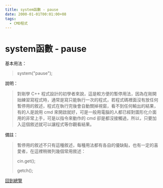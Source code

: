 ```yaml
---
title: system函數 - pause
date: 2000-01-01T00:01:00+08
tags:
  - CMD程式
---
```

# system函數 - pause

基本用法：

> system("pause");

說明：

> 對剛學 C++ 程式設計的初學者來說，這是較方便的暫停用法，因為在剛開始練習寫程式時，通常是寫只能執行一次的程式，若程式碼裡面沒有放任何暫停用的敘述，程式在執行完後會自動關掉視窗，看不到任何輸出的結果，有的人是說用 cmd 來開啟就好，可是一般用電腦的人都已經對圖形化介面用的非常上手，可是以指令來動作的 cmd 卻是都沒接觸過，所以，只要加入這個敘述就可以讓程式等你觀看結果。

備註：

> 暫停用的敘述不只有這種敘述，每種用法都有各自的優缺點，也有一定的喜愛者，在這裡稍微列幾個常用敘述：  
> 
> cin.get();
> 
> getch();

[回到總覽](http://www.wretch.cc/blog/taichunmin/20966680)